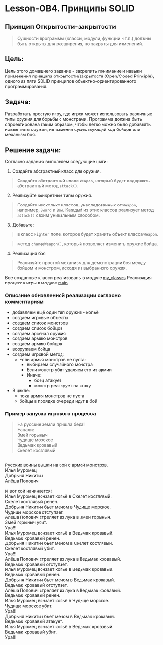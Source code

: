 # Lesson-OB4. Принципы SOLID
## Принцип Открытости-закрытости

> Сущности программы (классы, модули, функции и т.п.)
 должны быть открыты для расширения, но закрыты для 
 изменений.

## Цель: 
Цель этого домашнего задание - закрепить понимание и навыки 
применения принципа открытости/закрытости (Open/Closed Principle), 
одного из пяти SOLID принципов объектно-ориентированного 
программирования.

## Задача:
Разработать простую игру, где игрок может использовать 
различные типы оружия для борьбы с монстрами. Программа 
должна быть спроектирована таким образом, чтобы легко можно 
было добавлять новые типы оружия, не изменяя существующий код 
бойцов или механизм боя.

## Решение задачи:
Согласно заданию выполняем следующие шаги:</br>
1. Создайте абстрактный класс для оружия.
>Создайте абстрактный класс `Weapon`, который 
  будет содержать абстрактный метод `attack()`.

2. Реализуйте конкретные типы оружия.
> Создайте несколько классов, унаследованных 
от `Weapon`, например, `Sword` и `Bow`. 
Каждый из этих классов реализует метод 
`attack()` своим уникальным способом.

3. Добавьте:
>в класс `Fighter` поле, которое будет хранить объект 
класса `Weapon`.

>метод `changeWeapon()`, который позволяет изменить 
оружие бойца.

4. Реализация боя
>Реализуйте простой механизм для демонстрации 
боя между бойцом и монстром, исходя из выбранного 
оружия.

Все созданные класси реализованы в модуле [my_classes](my_clases.py)
Реализация процесса игры в модуле [main](main.py)
### Описание обновленной реализации согласно комментариям
- добавляем ещё один тип оружия - копьё
- создаем игровые объекты
- создаем список монстров
- создаем список бойцов
- создаем арсенал оружия
- создаем армию монстров
- создаем армию бойцов
- вооружаем бойца
- создаем игровой метод:
  - Если армия монстров не пуста:
    - выбираем случайного монстра
    - Если монстр убит удаляем его из армии
    - Иначе:
      - боец атакует
      - монстр реагирует на атаку
- В цикле:
  - пока армия монстров не пуста
  - бойцы в проядке очереди идут в бой

### Пример запуска игрового процесса
>На русские земли пришла беда!</br>
 Напали:</br>
Змей горыныч</br>
Чудище морское</br>
Ведьмак кровавый</br>
Скелет костлявый</br>
</br>
Русские воины вышли на бой с армой монстров.</br>
Илья Муромец</br>
Добрыня Никитич</br>
Алёша Попович</br>
</br>
И вот бой начинается!</br>
Илья Муромец вонзает копьё в  Скелет костлявый.</br>
Скелет костлявый ренен.</br>
Добрыня Никитич бьет мечом в  Чудище морское.</br>
Чудище морское отступает.</br>
Алёша Попович стреляет из лука в  Змей горыныч.</br>
Змей горыныч убит.</br>
 Ура!!!</br>
Илья Муромец вонзает копьё в  Ведьмак кровавый.</br>
Ведьмак кровавый ренен.</br>
Добрыня Никитич бьет мечом в  Скелет костлявый.</br>
Скелет костлявый убит.</br>
 Ура!!!</br>
Алёша Попович стреляет из лука в  Ведьмак кровавый.</br>
Ведьмак кровавый отступает.</br>
Илья Муромец вонзает копьё в  Ведьмак кровавый.</br>
Ведьмак кровавый ренен.</br>
Добрыня Никитич бьет мечом в  Ведьмак кровавый.</br>
Ведьмак кровавый отступает.</br>
Алёша Попович стреляет из лука в  Ведьмак кровавый.</br>
Ведьмак кровавый ренен.</br>
Илья Муромец вонзает копьё в  Чудище морское.</br>
Чудище морское убит.</br>
 Ура!!!</br>
Добрыня Никитич бьет мечом в  Ведьмак кровавый.</br>
Ведьмак кровавый атакует.</br>
Илья Муромец вонзает копьё в  Ведьмак кровавый.</br>
Ведьмак кровавый убит.</br>
 Ура!!!</br>
